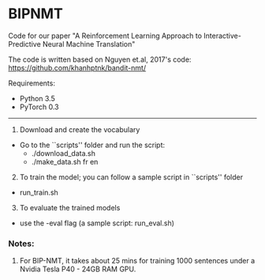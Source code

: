 # BIPNMT

Code for our paper "A Reinforcement Learning Approach to Interactive-Predictive Neural Machine Translation"

The code is written based on Nguyen et.al, 2017's code:
https://github.com/khanhptnk/bandit-nmt/

Requirements:  
* Python 3.5
* PyTorch 0.3
------
1. Download and create the vocabulary
  * Go to the ``scripts'' folder and run the script:
    * ./download_data.sh
    * ./make_data.sh fr en
2. To train the model; you can follow a sample script in ``scripts'' folder
  * run_train.sh 
3. To evaluate the trained models
  * use the -eval flag (a sample script: run_eval.sh)

### Notes: 
1. For BIP-NMT, it takes about 25 mins for training 1000 sentences under a Nvidia Tesla P40 - 24GB RAM GPU.
